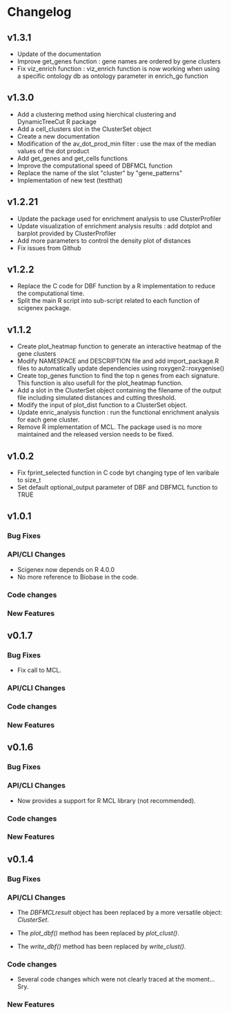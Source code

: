 
# Changelog

## v1.3.1

*   Update of the documentation
*   Improve get_genes function : gene names are ordered by gene clusters
*   Fix viz_enrich function : viz_enrich function is now working when using a specific ontology db as ontology parameter in enrich_go function


## v1.3.0

*   Add a clustering method using hierchical clustering and DynamicTreeCut R package
*   Add a cell_clusters slot in the ClusterSet object
*   Create a new documentation
*   Modification of the av_dot_prod_min filter : use the max of the median values of the dot product
*   Add get_genes and get_cells functions
*   Improve the computational speed of DBFMCL function
*   Replace the name of the slot "cluster" by "gene_patterns"
*   Implementation of new test (testthat)


## v1.2.21

*   Update the package used for enrichment analysis to use ClusterProfiler
*   Update visualization of enrichment analysis results : add dotplot and barplot provided by ClusterProfiler
*   Add more parameters to control the density plot of distances
*   Fix issues from Github

## v1.2.2

*   Replace the C code for DBF function by a R implementation to reduce the computational time.
*   Split the main R script into sub-script related to each function of scigenex package.

## v1.1.2

*   Create plot_heatmap function to generate an interactive heatmap of the gene clusters
*   Modify NAMESPACE and DESCRIPTION file and add import_package.R files to automatically update dependencies using roxygen2::roxygenise()
*   Create top_genes function to find the top n genes from each signature. This function is also usefull for the plot_heatmap function.
*   Add a slot in the ClusterSet object containing the filename of the output file including simulated distances and cutting threshold.
*   Modify the input of plot_dist function to a ClusterSet object.
*   Update enric_analysis function : run the functional enrichment analysis for each gene cluster.
*   Remove R implementation of MCL. The package used is no more maintained and the released version needs to be fixed.


## v1.0.2

*   Fix fprint_selected function in C code byt changing type of len varibale to size_t
*   Set default optional_output parameter of DBF and DBFMCL function to TRUE

## v1.0.1

### Bug Fixes

### API/CLI Changes

*   Scigenex now depends on R 4.0.0
*   No more reference to Biobase in the code.

### Code changes

### New Features


## v0.1.7

### Bug Fixes

*   Fix call to MCL.

### API/CLI Changes

### Code changes


### New Features


## v0.1.6

### Bug Fixes

### API/CLI Changes

*   Now provides a support for R MCL library (not recommended).


### Code changes


### New Features



## v0.1.4

### Bug Fixes


### API/CLI Changes

*   The *DBFMCLresult* object has been replaced by a more versatile object: *ClusterSet*.

*   The *plot_dbf()* method has been replaced by *plot_clust()*.

*   The *write_dbf()* method has been replaced by *write_clust()*.


### Code changes

*   Several code changes which were not clearly traced at the moment... Sry.

### New Features

